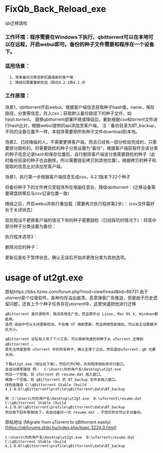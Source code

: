 # FixQb_Back_Reload_exe
qb迁移跳检

### 工作环境：程序需要在Windows下执行，qbittorrent可以在本地可以在远程，开启webui即可。备份的种子文件需要和程序在一个设备下。

### 适用场景：
      1、简单备份迁移至新机器或新的客户端
      2、降级后需要重新检验（踩坑4.2.1降4.1.9）

### 工作原理：
场景1、qbittorrent开启webui，根据客户端信息获取种子hash值，name，保存路径，分类等信息，存入csv；获取默认备份路径下的种子文件，如 hash.torrent。
	替换qbittorrent部署环境或降级后，重新根据csv和torrent文件进行hash比对，根据webui提供的api添加至客户端。
注：备份目录为BT_backup，不同的设备位置不一样，本程序需要把所有种子文件download到本地。

场景2、已经降级的人，不需要更换客户端，而且已经有一部分检验完成的，只需要部分跳检的。将需要跳检的种子分类设置为“备份”，根据客户端获取符合该分类的种子信息记录hash和保存位置后，自行删除客户端该分类需要跳检的种子（此时备份目录的种子也会删除，所以需要提前拷贝到其他位置），根据拷贝的种子和提取的信息比对添加至客户端。

场景1、执行第一步根据客户端信息生成csv。4.2.1版本下22个种子

将备份种子下的文件拷贝至程序所在电脑任意处，降级qbittorrent：(迁移设备需要硬盘转移后与csv记录位置一致)
 
降级之后，开启webui并执行重加载（需要再次执行程序第2步）：（csv文件最好处于关闭状态）
 
现在假设不更换客户端的情况下有的种子需要跳检（已经踩坑的情况下）：将其中部分种子分类设置为备份：
 
执行程序选项3：
 
删除对应的种子：
 
更新后是处于暂停状态，确认无误后开始并更改分类为其他选项。

# usage of ut2gt.exe
原帖https://bbs.itzmx.com/forum.php?mod=viewthread&tid=86731
	由于utorrent是个垃圾软件，各种内存溢出崩溃，恶意弹窗广告推送，但是由于历史遗留问题，还有上千个种子任务存在utorrent中，这里快速把他进行迁移

	qBittorrent 是开源软件，简洁易用无广告，而且跨平台 Linux, Mac OS X, Windows都能用。
	选项-高级中可以关闭更新检测，不会像 UT 强制更新，而且网络性能强劲，可以自主设置缓冲区大小。

	qBittorrent 论坛有人写了个小工具，可以简单快速的将种子从 uTorrent 迁移到 qBittorrent 。
	首先当然是暂停 uTorrent 中的所有种子，确认全停了之后，然后退出uTorrent，qB 也要关闭。

	下载ut2gt.exe（地址在下面），然后打开CMD，先将程序拖到命令行窗口。
	会自动填写路径 例：  C:\Users\你的用户名\Desktop\ut2gt.exe
	然后一个空格，将 uTorrent 的 resume.dat 拖入窗口。
	再接一个空格，将 qBittorrent 的 BT_backup 文件夹拖入窗口。
	绿色版路径 C:\qBittorrent Stable (build 4.1.0.0)\qBittorrent\profile\qBittorrent\data\BT_backup

	例：C:\Users\你的用户名\Desktop\ut2gt.exe  D:\uTorrent\resume.dat  C:\qBittorrent Stable (build 4.1.0.0)\qBittorrent\profile\qBittorrent\data\BT_backup
	然后按下回车等就OK了，会自动备份一次 resume.dat ，不信任的也可以手动备份。
	
原帖地址  (Migrate from uTorrent to qBittorrent easily)[https://qbforums.shiki.hu/index.php/topic,3224.0.html]

```C:\Users\你的用户名\Desktop\ut2gt.exe  D:\uTorrent\resume.dat  C:\qBittorrent Stable (build 4.1.0.0)\qBittorrent\profile\qBittorrent\data\BT_backup```
